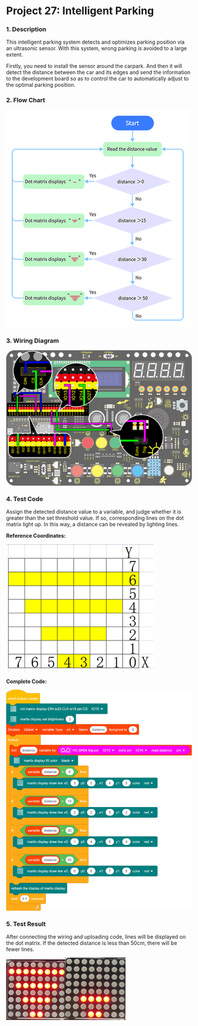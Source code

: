 # **Project 27: Intelligent Parking**

### **1. Description**
This intelligent parking system detects and optimizes parking position via an ultrasonic sensor. With this system, wrong parking is avoided to a large extent. 

Firstly, you need to install the sensor around the carpark. And then it will detect the distance between the car and its edges and send the information to the development board so as to control the car to automatically adjust to the optimal parking position.

### **2.  Flow Chart**

![](./media/1680229216797-14.png)

### **3. Wiring Diagram**

![27](./media/27-1682055906974-24.jpg)

### **4. Test Code**

Assign the detected distance value to a variable, and judge whether it is greater than the set threshold value. If so, corresponding lines on the dot matrix light up. In this way, a distance can be revealed by lighting lines. 

**Reference Coordinates:**

![image-20230331092241919](./media/image-20230331092241919.png)

**Complete Code:**

![](./media/27-1682055852404-22.png)

### **5. Test Result**

After connecting the wiring and uploading code, lines will be displayed on the dot matrix. If the detected distance is less than 50cm, there will be fewer lines.

![image-20230324103259033](./media/image-20230324103259033.png)![image-20230324103353015](./media/image-20230324103353015.png)

